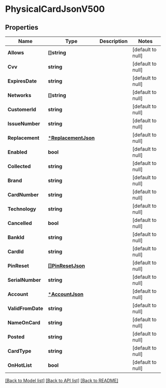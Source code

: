 # PhysicalCardJsonV500

## Properties
Name | Type | Description | Notes
------------ | ------------- | ------------- | -------------
**Allows** | **[]string** |  | [default to null]
**Cvv** | **string** |  | [default to null]
**ExpiresDate** | **string** |  | [default to null]
**Networks** | **[]string** |  | [default to null]
**CustomerId** | **string** |  | [default to null]
**IssueNumber** | **string** |  | [default to null]
**Replacement** | [***ReplacementJson**](ReplacementJSON.md) |  | [default to null]
**Enabled** | **bool** |  | [default to null]
**Collected** | **string** |  | [default to null]
**Brand** | **string** |  | [default to null]
**CardNumber** | **string** |  | [default to null]
**Technology** | **string** |  | [default to null]
**Cancelled** | **bool** |  | [default to null]
**BankId** | **string** |  | [default to null]
**CardId** | **string** |  | [default to null]
**PinReset** | [**[]PinResetJson**](PinResetJSON.md) |  | [default to null]
**SerialNumber** | **string** |  | [default to null]
**Account** | [***AccountJson**](AccountJSON.md) |  | [default to null]
**ValidFromDate** | **string** |  | [default to null]
**NameOnCard** | **string** |  | [default to null]
**Posted** | **string** |  | [default to null]
**CardType** | **string** |  | [default to null]
**OnHotList** | **bool** |  | [default to null]

[[Back to Model list]](../README.md#documentation-for-models) [[Back to API list]](../README.md#documentation-for-api-endpoints) [[Back to README]](../README.md)


